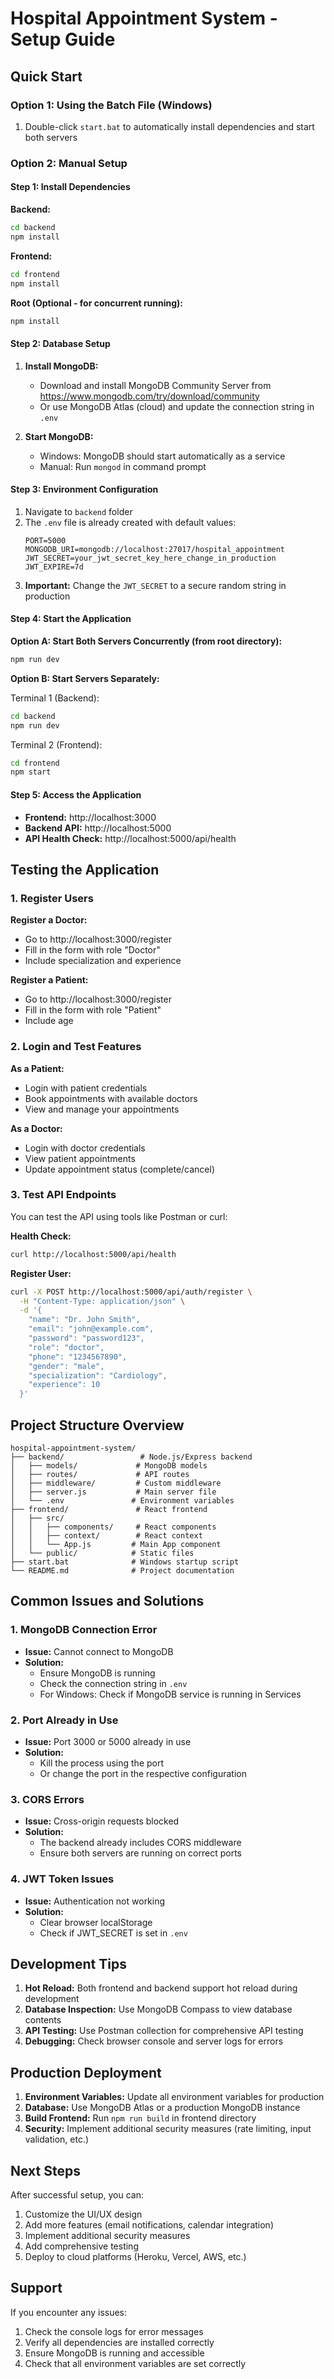 # Hospital Appointment System - Setup Guide

## Quick Start

### Option 1: Using the Batch File (Windows)
1. Double-click `start.bat` to automatically install dependencies and start both servers

### Option 2: Manual Setup

#### Step 1: Install Dependencies

**Backend:**
```bash
cd backend
npm install
```

**Frontend:**
```bash
cd frontend
npm install
```

**Root (Optional - for concurrent running):**
```bash
npm install
```

#### Step 2: Database Setup

1. **Install MongoDB:**
   - Download and install MongoDB Community Server from https://www.mongodb.com/try/download/community
   - Or use MongoDB Atlas (cloud) and update the connection string in `.env`

2. **Start MongoDB:**
   - Windows: MongoDB should start automatically as a service
   - Manual: Run `mongod` in command prompt

#### Step 3: Environment Configuration

1. Navigate to `backend` folder
2. The `.env` file is already created with default values:
   ```
   PORT=5000
   MONGODB_URI=mongodb://localhost:27017/hospital_appointment
   JWT_SECRET=your_jwt_secret_key_here_change_in_production
   JWT_EXPIRE=7d
   ```
3. **Important:** Change the `JWT_SECRET` to a secure random string in production

#### Step 4: Start the Application

**Option A: Start Both Servers Concurrently (from root directory):**
```bash
npm run dev
```

**Option B: Start Servers Separately:**

Terminal 1 (Backend):
```bash
cd backend
npm run dev
```

Terminal 2 (Frontend):
```bash
cd frontend
npm start
```

#### Step 5: Access the Application

- **Frontend:** http://localhost:3000
- **Backend API:** http://localhost:5000
- **API Health Check:** http://localhost:5000/api/health

## Testing the Application

### 1. Register Users

**Register a Doctor:**
- Go to http://localhost:3000/register
- Fill in the form with role "Doctor"
- Include specialization and experience

**Register a Patient:**
- Go to http://localhost:3000/register
- Fill in the form with role "Patient"
- Include age

### 2. Login and Test Features

**As a Patient:**
- Login with patient credentials
- Book appointments with available doctors
- View and manage your appointments

**As a Doctor:**
- Login with doctor credentials
- View patient appointments
- Update appointment status (complete/cancel)

### 3. Test API Endpoints

You can test the API using tools like Postman or curl:

**Health Check:**
```bash
curl http://localhost:5000/api/health
```

**Register User:**
```bash
curl -X POST http://localhost:5000/api/auth/register \
  -H "Content-Type: application/json" \
  -d '{
    "name": "Dr. John Smith",
    "email": "john@example.com",
    "password": "password123",
    "role": "doctor",
    "phone": "1234567890",
    "gender": "male",
    "specialization": "Cardiology",
    "experience": 10
  }'
```

## Project Structure Overview

```
hospital-appointment-system/
├── backend/                 # Node.js/Express backend
│   ├── models/             # MongoDB models
│   ├── routes/             # API routes
│   ├── middleware/         # Custom middleware
│   ├── server.js           # Main server file
│   └── .env               # Environment variables
├── frontend/               # React frontend
│   ├── src/
│   │   ├── components/     # React components
│   │   ├── context/        # React context
│   │   └── App.js         # Main App component
│   └── public/            # Static files
├── start.bat              # Windows startup script
└── README.md              # Project documentation
```

## Common Issues and Solutions

### 1. MongoDB Connection Error
- **Issue:** Cannot connect to MongoDB
- **Solution:** 
  - Ensure MongoDB is running
  - Check the connection string in `.env`
  - For Windows: Check if MongoDB service is running in Services

### 2. Port Already in Use
- **Issue:** Port 3000 or 5000 already in use
- **Solution:** 
  - Kill the process using the port
  - Or change the port in the respective configuration

### 3. CORS Errors
- **Issue:** Cross-origin requests blocked
- **Solution:** 
  - The backend already includes CORS middleware
  - Ensure both servers are running on correct ports

### 4. JWT Token Issues
- **Issue:** Authentication not working
- **Solution:** 
  - Clear browser localStorage
  - Check if JWT_SECRET is set in `.env`

## Development Tips

1. **Hot Reload:** Both frontend and backend support hot reload during development
2. **Database Inspection:** Use MongoDB Compass to view database contents
3. **API Testing:** Use Postman collection for comprehensive API testing
4. **Debugging:** Check browser console and server logs for errors

## Production Deployment

1. **Environment Variables:** Update all environment variables for production
2. **Database:** Use MongoDB Atlas or a production MongoDB instance
3. **Build Frontend:** Run `npm run build` in frontend directory
4. **Security:** Implement additional security measures (rate limiting, input validation, etc.)

## Next Steps

After successful setup, you can:
1. Customize the UI/UX design
2. Add more features (email notifications, calendar integration)
3. Implement additional security measures
4. Add comprehensive testing
5. Deploy to cloud platforms (Heroku, Vercel, AWS, etc.)

## Support

If you encounter any issues:
1. Check the console logs for error messages
2. Verify all dependencies are installed correctly
3. Ensure MongoDB is running and accessible
4. Check that all environment variables are set correctly